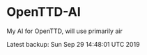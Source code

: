 # OpenTTD-AI
My AI for OpenTTD, will use primarily air

Latest backup: Sun Sep 29 14:48:01 UTC 2019
